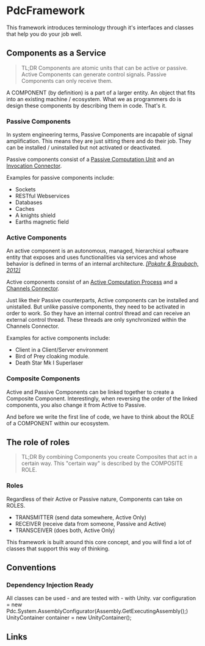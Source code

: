 # PdcFramework

This framework introduces terminology through it's interfaces and classes that help you do your job well.

## Components as a Service

> TL;DR Components are atomic units that can be active or passive. Active Components can generate control signals. Passive Components can only receive them.

A COMPONENT (by definition) is a part of a larger entity. An object that fits into an existing machine / ecosystem. What we as programmers do is design these components by describing them in code. That's it.

### Passive Components

In system engineering terms, Passive Components are incapable of signal amplification. This means they are just sitting there and do their job. They can be installed / uninstalled but not activated or deactivated.

Passive components consist of a [Passive Computation Unit][1] and an [Invocation Connector][1].

Examples for passive components include:

* Sockets
* RESTful Webservices
* Databases
* Caches
* A knights shield
* Earths magnetic field

### Active Components

An active component is an autonomous, managed, hierarchical software entity that exposes and uses functionalities via services and whose behavior is defined in terms of an internal architecture. *[[Pokahr & Braubach, 2012]][2]*

Active components consist of an [Active Computation Process][1] and a [Channels Connector][1].

Just like their Passive counterparts, Active components can be installed and unistalled. But unlike passive components, they need to be activated in order to work. So they have an internal control thread and can receive an external control thread. These threads are only synchronized within the Channels Connector.

Examples for active components include:

* Client in a Client/Server environment
* Bird of Prey cloaking module.
* Death Star Mk I Superlaser

### Composite Components

Active and Passive Components can be linked together to create a Composite Component. Interestingly, when reversing the order of the linked components, you also change it from Active to Passive.

And before we write the first line of code, we have to think about the ROLE of a COMPONENT within our ecosystem.

## The role of roles

> TL;DR By combining Components you create Composites that act in a certain way. This "certain way" is described by the COMPOSITE ROLE.

### Roles

Regardless of their Active or Passive nature, Components can take on ROLES.

* TRANSMITTER (send data somewhere, Active Only)
* RECEIVER (receive data from someone, Passive and Active)
* TRANSCEIVER (does both, Active Only)

This framework is built around this core concept, and you will find a lot of classes that support this way of thinking.

## Conventions

### Dependency Injection Ready

All classes can be used - and are tested with - with Unity.
    var configuration = new Pdc.System.AssemblyConfigurator(Assembly.GetExecutingAssembly();)
    UnityContainer container = new UnityContainer(); 

## Links
[1]: https://pdfs.semanticscholar.org/b0ae/820f7f077eda74c11fc22d0da45f2300a4a0.pdf
[2]: https://vsis-www.informatik.uni-hamburg.de/getDoc.php/publications/433/activecomponents_short.pdf
[3]: https://vsis-www.informatik.uni-hamburg.de/getDoc.php/publications/477/jadex_peds_revised3.pdf
